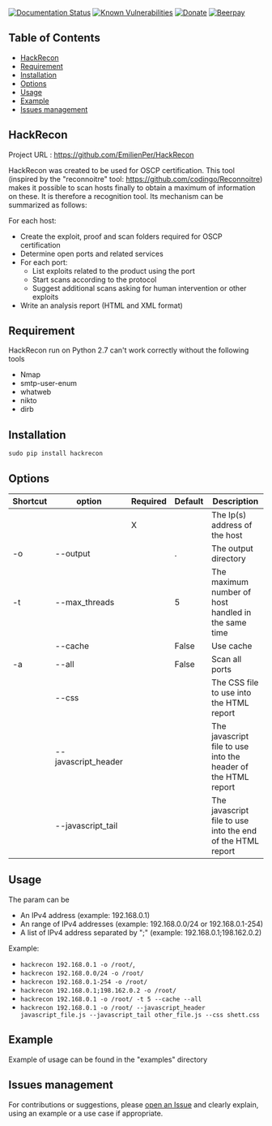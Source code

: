 [![Documentation Status](https://readthedocs.org/projects/hackrecon/badge/?version=latest)](https://hackrecon.readthedocs.io/en/latest/?badge=latest)
[![Known Vulnerabilities](https://snyk.io/test/github//badge.svg?targetFile=requirements.txt)](https://snyk.io/test/github/?targetFile=requirements.txt)
[![Donate](https://img.shields.io/badge/donate-paypal-orange.svg)](https://www.paypal.me/EmilienPer)
[![Beerpay](https://beerpay.io/EmilienPer/HackRecon/badge.svg?style=flat)](https://beerpay.io/EmilienPer/HackRecon)
## Table of Contents
   * [HackRecon](#hackrecon)
   * [Requirement](#requirement)
   * [Installation](#installation)
   * [Options](#options)
   * [Usage](#usage)
   * [Example](#example)
   * [Issues management](#issues-management)
  
## HackRecon
Project URL : https://github.com/EmilienPer/HackRecon

HackRecon was created to be used for OSCP certification.
This tool (inspired by the "reconnoitre" tool: https://github.com/codingo/Reconnoitre) makes it possible to scan hosts finally to obtain a maximum of information on these. It is therefore a recognition tool.
Its mechanism can be summarized as follows:

 For each host:
- Create the exploit, proof and scan folders required for OSCP certification
- Determine open ports and related services
- For each port:
    * List exploits related to the product using the port
    *  Start scans according to the protocol
    * Suggest additional scans asking for human intervention or other exploits
- Write an analysis report (HTML and XML format)
## Requirement
HackRecon run on Python 2.7 can't work correctly without the following tools
- Nmap           
- smtp-user-enum 
- whatweb        
- nikto          
- dirb     
## Installation
`sudo pip install hackrecon`

## Options
| Shortcut | option | Required | Default | Description |
| -------- | ------ | -------- | ------- | ----------- |
| |  <ips>    | X | | The Ip(s) address of the host |
| -o | --output |  | .|The output directory|
| -t | --max_threads | |5 |  The maximum number of host handled in the same time |
| | --cache |  | False |Use cache |
| -a | --all |  | False|Scan all ports | 
| | --css |  | |The CSS file to use into the HTML report| 
| | --javascript_header |  | |  The javascript file to use into the header of the HTML report | 
| | --javascript_tail |  | |  The javascript file to use into  the end of the HTML report |
## Usage
The <ips> param can be 
- An IPv4 address (example: 192.168.0.1)
- An range of IPv4 addresses (example: 192.168.0.0/24 or 192.168.0.1-254)
- A list of IPv4 address separated by ";" (example: 192.168.0.1;198.162.0.2)

Example:
* `hackrecon 192.168.0.1 -o /root/`,
* `hackrecon 192.168.0.0/24 -o /root/`
* `hackrecon 192.168.0.1-254 -o /root/`
* `hackrecon 192.168.0.1;198.162.0.2 -o /root/`
* `hackrecon 192.168.0.1 -o /root/ -t 5 --cache --all `
* `hackrecon 192.168.0.1 -o /root/ --javascript_header javascript_file.js --javascript_tail other_file.js --css shett.css`
## Example
Example of usage can be found in the "examples" directory
## Issues management 
For contributions or suggestions, please [open an Issue](https://github.com/EmilienPer/HackRecon/issues/new) and clearly explain, using an example or a use case if appropriate. 